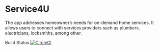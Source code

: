 # Service4U
The app addresses homeowner’s needs for on-demand home services. It allows users to connect with services providers such as plumbers, electricians, locksmiths, among other.

Build Status [![CircleCI](https://circleci.com/gh/ionab10/home-repair-services-app.svg?style=shield&circle-token=0a618edfe2e658b288497c7224022db35218fffc)](https://circleci.com/gh/ionab10/home-repair-services-app)
